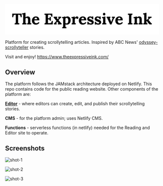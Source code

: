 ![tei](static/tei-logo.png)

Platform for creating scrollytelling articles. Inspired by ABC News' [odyssey-scrollyteller](https://github.com/abcnews/odyssey-scrollyteller) stories.

Visit and enjoy! https://www.theexpressiveink.com/

## Overview
The platform follows the JAMstack architecture deployed on Netlify. This repo contains code for the public reading website. Other components of the platform are:

[**Editor**](https://app.theexpressiveink.com/) - where editors can create, edit, and publish their scrollytelling stories.

**CMS** - for the platform admin; uses Netlify CMS.

**Functions** - serverless functions (in netlify) needed for the Reading and Editor site to operate.

## Screenshots

![shot-1](https://res.cloudinary.com/nvqacloud/image/upload/v1630377894/scroll-01-new-aug31_fmuoda.png)

![shot-2](https://res.cloudinary.com/nvqacloud/image/upload/v1622900349/scrolly-02_xwlndq.png)

![shot-3](https://res.cloudinary.com/nvqacloud/image/upload/v1622900347/scrolly-03_j5un2b.png)
